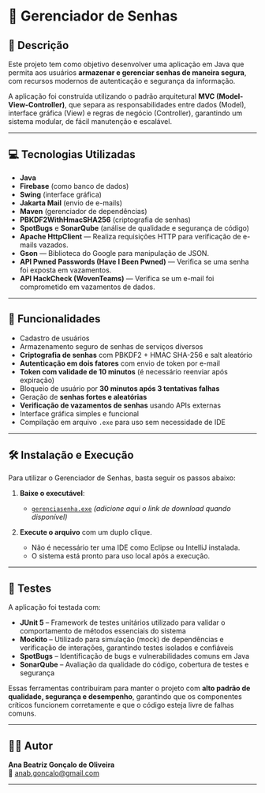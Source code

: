 # 🔐 Gerenciador de Senhas

## 📝 Descrição

Este projeto tem como objetivo desenvolver uma aplicação em Java que permita aos usuários **armazenar e gerenciar senhas de maneira segura**, com recursos modernos de autenticação e segurança da informação.

A aplicação foi construída utilizando o padrão arquitetural **MVC (Model-View-Controller)**, que separa as responsabilidades entre dados (Model), interface gráfica (View) e regras de negócio (Controller), garantindo um sistema modular, de fácil manutenção e escalável.

---

## 💻 Tecnologias Utilizadas

- **Java**
- **Firebase** (como banco de dados)
- **Swing** (interface gráfica)
- **Jakarta Mail** (envio de e-mails)
- **Maven** (gerenciador de dependências)
- **PBKDF2WithHmacSHA256** (criptografia de senhas)
- **SpotBugs** e **SonarQube** (análise de qualidade e segurança de código)
- **Apache HttpClient** — Realiza requisições HTTP para verificação de e-mails vazados.
- **Gson** — Biblioteca do Google para manipulação de JSON.
- **API Pwned Passwords (Have I Been Pwned)** — Verifica se uma senha foi exposta em vazamentos.
- **API HackCheck (WovenTeams)** — Verifica se um e-mail foi comprometido em vazamentos de dados.

---

## 🚀 Funcionalidades

- Cadastro de usuários
- Armazenamento seguro de senhas de serviços diversos
- **Criptografia de senhas** com PBKDF2 + HMAC SHA-256 e salt aleatório
- **Autenticação em dois fatores** com envio de token por e-mail
- **Token com validade de 10 minutos** (é necessário reenviar após expiração)
- Bloqueio de usuário por **30 minutos após 3 tentativas falhas**
- Geração de **senhas fortes e aleatórias**
- **Verificação de vazamentos de senhas** usando APIs externas
- Interface gráfica simples e funcional
- Compilação em arquivo `.exe` para uso sem necessidade de IDE

---

## 🛠️ Instalação e Execução

Para utilizar o Gerenciador de Senhas, basta seguir os passos abaixo:

1. **Baixe o executável**:
   - [`gerenciasenha.exe`](#) *(adicione aqui o link de download quando disponível)*

2. **Execute o arquivo** com um duplo clique.
   - Não é necessário ter uma IDE como Eclipse ou IntelliJ instalada.
   - O sistema está pronto para uso local após a execução.

---

## 🧪 Testes

A aplicação foi testada com:

- **JUnit 5** – Framework de testes unitários utilizado para validar o comportamento de métodos essenciais do sistema
- **Mockito** – Utilizado para simulação (mock) de dependências e verificação de interações, garantindo testes isolados e confiáveis
- **SpotBugs** – Identificação de bugs e vulnerabilidades comuns em Java
- **SonarQube** – Avaliação da qualidade do código, cobertura de testes e segurança

Essas ferramentas contribuíram para manter o projeto com **alto padrão de qualidade, segurança e desempenho**, garantindo que os componentes críticos funcionem corretamente e que o código esteja livre de falhas comuns.

---

## 👩‍💻 Autor

**Ana Beatriz Gonçalo de Oliveira**  
📧 anab.goncalo@gmail.com

---